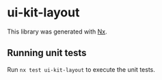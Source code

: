 # ui-kit-layout

This library was generated with [Nx](https://nx.dev).

## Running unit tests

Run `nx test ui-kit-layout` to execute the unit tests.
